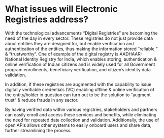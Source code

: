 # What issues will Electronic Registries address?

With the technological advancements “Digital Registries” are becoming the need of the day in every sector. These registries do not just provide data about entities they are designed for, but enable verification and authentication of the entities, thus making the information stored “reliable “ & “trustworthy”. One of example of the digital registry is AADHAAR- National Identity Registry for India, which enables storing, authentication & online verification of Indian citizens and is widely used for all Government program enrollments, beneficiary verification, and citizen’s identity data validation.

&#x20;In addition, if these registries are augmented with the capability to issue digitally verifiable credentials (VC) enabling offline & online verification of the entity/holder in question can turn out to be the solution to “augment trust” & reduce frauds in any sector.

By having verified data within various registries, stakeholders and partners can easily enroll and access these services and benefits, while eliminating the need for repeated data collection and validation. Additionally, the use of open APIs allows other systems to easily onboard users and share data, further streamlining the process.
